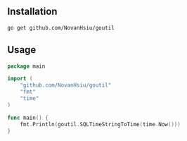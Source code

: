 ## Installation

```bash
go get github.com/NovanHsiu/goutil
```

## Usage

```go
package main

import (
	"github.com/NovanHsiu/goutil"
	"fmt"
	"time"
)

func main() {
	fmt.Println(goutil.SQLTimeStringToTime(time.Now()))
}
```